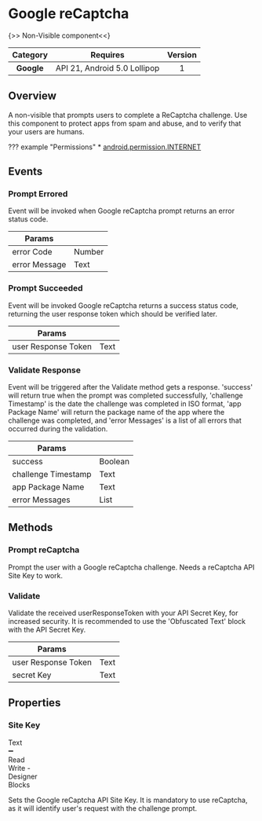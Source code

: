 # Google reCaptcha

{>> Non-Visible component<<}

| Category | Requires | Version |
|:--------:|:-------:|:--------:|
|**Google**|<span class="chip chip-any">API 21, Android 5.0 Lollipop</span>|<span class="chip chip-number">1</span>|

## Overview

A non-visible that prompts users to complete a ReCaptcha challenge. Use this component to protect apps from spam and abuse, and to verify that your users are humans.

??? example "Permissions"
    * [android.permission.INTERNET](https://developer.android.com/reference/android/Manifest.permission.html#INTERNET)

## Events

### Prompt Errored

Event will be invoked when Google reCaptcha prompt returns an error status code.

<div class="block" ai2-block="event" not-rendered="true" value="%7B%22componentName%22:%20%22Google%20reCaptcha%22,%20%22name%22:%20%22Prompt%20Errored%22,%20%22param%22:%20%5B%22error%20Code%22,%20%22error%20Message%22%5D%7D"></div>

| Params | []() |
|--------|------|
|error Code|<span class="chip chip-number">Number</span>|
|error Message|<span class="chip chip-text">Text</span>|

### Prompt Succeeded

Event will be invoked Google reCaptcha returns a success status code, returning the user response token which should be verified later.

<div class="block" ai2-block="event" not-rendered="true" value="%7B%22componentName%22:%20%22Google%20reCaptcha%22,%20%22name%22:%20%22Prompt%20Succeeded%22,%20%22param%22:%20%5B%22user%20Response%20Token%22%5D%7D"></div>

| Params | []() |
|--------|------|
|user Response Token|<span class="chip chip-text">Text</span>|

### Validate Response

Event will be triggered after the Validate method gets a response. 'success' will return true when the prompt was completed successfully, 'challenge Timestamp' is the date the challenge was completed in ISO format, 'app Package Name' will return the package name of the app where the challenge was completed, and 'error Messages' is a list of all errors that occurred during the validation.

<div class="block" ai2-block="event" not-rendered="true" value="%7B%22componentName%22:%20%22Google%20reCaptcha%22,%20%22name%22:%20%22Validate%20Response%22,%20%22param%22:%20%5B%22success%22,%20%22challenge%20Timestamp%22,%20%22app%20Package%20Name%22,%20%22error%20Messages%22%5D%7D"></div>

| Params | []() |
|--------|------|
|success|<span class="chip chip-boolean">Boolean</span>|
|challenge Timestamp|<span class="chip chip-text">Text</span>|
|app Package Name|<span class="chip chip-text">Text</span>|
|error Messages|<span class="chip chip-list">List</span>|

## Methods

### Prompt reCaptcha

Prompt the user with a Google reCaptcha challenge. Needs a reCaptcha API Site Key to work.

<div class="block" ai2-block="method" not-rendered="true" value="%7B%22componentName%22:%20%22Google%20reCaptcha%22,%20%22name%22:%20%22Prompt%20reCaptcha%22,%20%22output%22:%20false,%20%22param%22:%20%5B%5D%7D"></div>

### Validate

Validate the received userResponseToken with your API Secret Key, for increased security. It is recommended to use the 'Obfuscated Text' block with the API Secret Key.

<div class="block" ai2-block="method" not-rendered="true" value="%7B%22componentName%22:%20%22Google%20reCaptcha%22,%20%22name%22:%20%22Validate%22,%20%22output%22:%20false,%20%22param%22:%20%5B%22user%20Response%20Token%22,%20%22secret%20Key%22%5D%7D"></div>

| Params | []() |
|--------|------|
|user Response Token|<span class="chip chip-text">Text</span>|
|secret Key|<span class="chip chip-text">Text</span>|

## Properties

### Site Key

<span style="user-select: none; white-space:pre-wrap;"><span class="chip chip-text">Text</span> :heavy_minus_sign: <span class="chip chip-rw">Read</span> <span class="chip chip-rw">Write</span>  - <span class="chip chip-bd">Designer</span> <span class="chip chip-bd">Blocks</span></span>

Sets the Google reCaptcha API Site Key. It is mandatory to use reCaptcha, as it will identify user's request with the challenge prompt.

<div class="block" ai2-block="property" not-rendered="true" value="%7B%22componentName%22:%20%22Google%20reCaptcha%22,%20%22name%22:%20%22Site%20Key%22,%20%22getter%22:%20true%7D"></div>
<div class="block" ai2-block="property" not-rendered="true" value="%7B%22componentName%22:%20%22Google%20reCaptcha%22,%20%22name%22:%20%22Site%20Key%22,%20%22getter%22:%20false%7D"></div>
